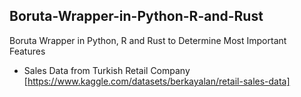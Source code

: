 ## Boruta-Wrapper-in-Python-R-and-Rust
Boruta Wrapper in Python, R and Rust to Determine Most Important Features

- Sales Data from Turkish Retail Company [https://www.kaggle.com/datasets/berkayalan/retail-sales-data]
